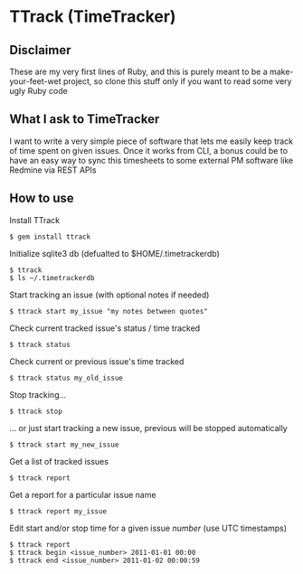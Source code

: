 # TTrack (TimeTracker)

## Disclaimer

These are my very first lines of Ruby, and this is purely meant to be a make-your-feet-wet
project, so clone this stuff only if you want to read some very ugly Ruby code

## What I ask to TimeTracker

I want to write a very simple piece of software that lets me easily keep track of time spent
on given issues. Once it works from CLI, a bonus could be to have an easy way to sync this
timesheets to some external PM software like Redmine via REST APIs

## How to use

Install TTrack

    $ gem install ttrack

Initialize sqlite3 db (defualted to $HOME/.timetrackerdb)

    $ ttrack
    $ ls ~/.timetrackerdb

Start tracking an issue (with optional notes if needed)

    $ ttrack start my_issue "my notes between quotes"

Check current tracked issue's status / time tracked

    $ ttrack status

Check current or previous issue's time tracked

    $ ttrack status my_old_issue

Stop tracking...

    $ ttrack stop

... or just start tracking a new issue, previous will be stopped automatically

    $ ttrack start my_new_issue

Get a list of tracked issues

    $ ttrack report

Get a report for a particular issue name

    $ ttrack report my_issue

Edit start and/or stop time for a given issue *number* (use UTC timestamps)

    $ ttrack report
    $ ttrack begin <issue_number> 2011-01-01 00:00
    $ ttrack end <issue_number> 2011-01-02 00:00:59
